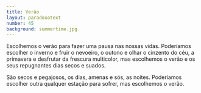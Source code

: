 ```yaml
---
title: Verão
layout: paradoxotext
number: 45
background: summertime.jpg
---
```


Escolhemos o verão para fazer uma pausa nas nossas vidas. Poderíamos escolher o inverno e fruir o nevoeiro, o outono e olhar o cinzento do céu, a primavera e desfrutar da frescura multicolor, mas escolhemos o verão e os seus repugnantes dias secos e suados.

São secos e pegajosos, os dias, amenas e sós, as noites. Poderíamos escolher outra qualquer estação para sofrer, mas escolhemos o verão.
